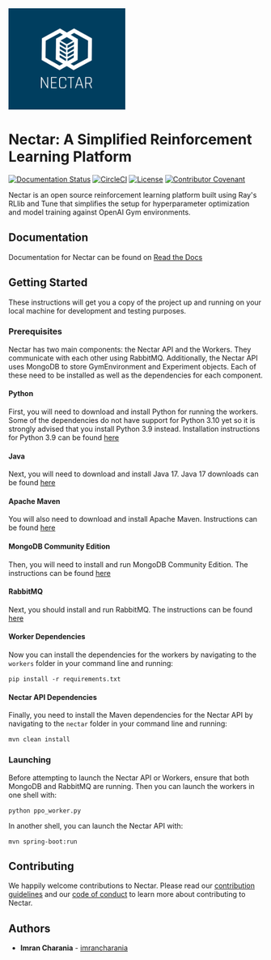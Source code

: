 <img src='https://github.com/nectar-ai/nectar/raw/main/docs/source/images/nectar_header_logo.png' height='200'>

# Nectar: A Simplified Reinforcement Learning Platform
[![Documentation Status](https://readthedocs.org/projects/nectarai/badge/?version=latest)](https://nectarai.readthedocs.io/en/latest/?badge=latest)
[![CircleCI](https://circleci.com/gh/nectar-ai/nectar/tree/main.svg?style=shield)](https://circleci.com/gh/nectar-ai/nectar/tree/main)
[![License](https://img.shields.io/badge/license-Apache%202-brightgreen.svg)](https://github.com/nectar-ai/nectar/blob/master/LICENSE)
[![Contributor Covenant](https://img.shields.io/badge/Contributor%20Covenant-2.1-4baaaa.svg)](code_of_conduct.md)

Nectar is an open source reinforcement learning platform built using Ray's RLlib and Tune that simplifies the setup for hyperparameter optimization and model training against OpenAI Gym environments.

## Documentation
Documentation for Nectar can be found on [Read the Docs](https://nectarai.readthedocs.io/en/latest/)

## Getting Started
These instructions will get you a copy of the project up and running on your local machine for development and testing purposes.

### Prerequisites
Nectar has two main components: the Nectar API and the Workers. They communicate with each other using RabbitMQ. Additionally, the Nectar API uses MongoDB to store GymEnvironment and Experiment objects. Each of these need to be installed as well as the dependencies for each component.

#### Python
First, you will need to download and install Python for running the workers. Some of the dependencies do not have support for Python 3.10 yet so it is strongly advised that you install Python 3.9 instead. Installation instructions for Python 3.9 can be found [here](https://docs.python.org/3.9/using/index.html)

#### Java
Next, you will need to download and install Java 17. Java 17 downloads can be found [here](https://www.oracle.com/java/technologies/downloads/)

#### Apache Maven
You will also need to download and install Apache Maven. Instructions can be found [here](https://maven.apache.org/install.html)

#### MongoDB Community Edition
Then, you will need to install and run MongoDB Community Edition. The instructions can be found [here](https://docs.mongodb.com/manual/administration/install-community/)

#### RabbitMQ
Next, you should install and run RabbitMQ. The instructions can be found [here](https://www.rabbitmq.com/download.html)

#### Worker Dependencies
Now you can install the dependencies for the workers by navigating to the `workers` folder in your command line and running:

```
pip install -r requirements.txt
```

#### Nectar API Dependencies
Finally, you need to install the Maven dependencies for the Nectar API by navigating to the `nectar` folder in your command line and running:

```
mvn clean install
```

### Launching
Before attempting to launch the Nectar API or Workers, ensure that both MongoDB and RabbitMQ are running. Then you can launch the workers in one shell with:

```
python ppo_worker.py
```

In another shell, you can launch the Nectar API with:

```
mvn spring-boot:run
```

## Contributing
We happily welcome contributions to Nectar. Please read our [contribution guidelines](https://github.com/nectar-ai/nectar/blob/main/CONTRIBUTING.md) and our [code of conduct](https://github.com/nectar-ai/nectar/blob/main/CODE_OF_CONDUCT.md) to learn more about contributing to Nectar.

## Authors
* **Imran Charania** - [imrancharania](https://github.com/imrancharania)
